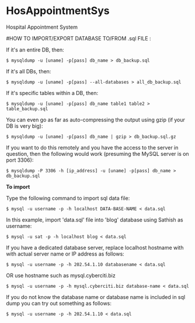 # HosAppointmentSys
Hospital Appointment System

#HOW TO IMPORT/EXPORT DATABASE TO/FROM .sql FILE :
    
If it's an entire DB, then:

    $ mysqldump -u [uname] -p[pass] db_name > db_backup.sql

If it's all DBs, then:

    $ mysqldump -u [uname] -p[pass] --all-databases > all_db_backup.sql
    
If it's specific tables within a DB, then:

    $ mysqldump -u [uname] -p[pass] db_name table1 table2 > table_backup.sql
    

You can even go as far as auto-compressing the output using gzip (if your DB is very big):

    $ mysqldump -u [uname] -p[pass] db_name | gzip > db_backup.sql.gz

If you want to do this remotely and you have the access to the server in question, then the following would work (presuming the MySQL server is on port 3306):

    $ mysqldump -P 3306 -h [ip_address] -u [uname] -p[pass] db_name > db_backup.sql


**To import**

Type the following command to import sql data file:

    $ mysql -u username -p -h localhost DATA-BASE-NAME < data.sql

In this example, import 'data.sql' file into 'blog' database using Sathish as username:

    $ mysql -u sat -p -h localhost blog < data.sql

If you have a dedicated database server, replace localhost hostname with with actual server name or IP address as follows:

    $ mysql -u username -p -h 202.54.1.10 databasename < data.sql

OR use hostname such as mysql.cyberciti.biz

    $ mysql -u username -p -h mysql.cyberciti.biz database-name < data.sql

If you do not know the database name or database name is included in sql dump you can try out something as follows:


    $ mysql -u username -p -h 202.54.1.10 < data.sql
    
    
